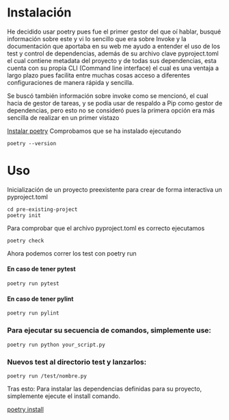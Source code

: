 # Instalación
He decidido usar poetry pues fue el primer gestor del que oí hablar, busqué información sobre este y vi lo sencillo que era sobre Invoke y la documentación que aportaba en su web me ayudo a entender el uso de los test y control de dependencias, además de su archivo clave pyproject.toml el cual contiene metadata del proyecto y de todas sus dependencias, esta cuenta con su propia CLI (Command line interface) el cual es una ventaja a largo plazo pues facilita entre muchas cosas acceso a diferentes configuraciones de manera rápida y sencilla.

Se buscó también información sobre invoke como se mencionó, el cual hacia de gestor de tareas, y se podía usar de respaldo a Pip como gestor de dependencias, pero esto no se consideró pues la primera opción era más sencilla de realizar en un primer vistazo

[Instalar poetry](https://python-poetry.org/docs/#installation)
Comprobamos que se ha instalado ejecutando 
~~~
poetry --version
~~~

# Uso
Inicialización de un proyecto preexistente para crear de forma interactiva un pyproject.toml
~~~
cd pre-existing-project
poetry init 
~~~
Para comprobar que el archivo pyproject.toml es correcto ejecutamos
~~~
poetry check
~~~


Ahora podemos correr los test con poetry run

#### En caso de tener pytest
~~~
poetry run pytest
~~~
#### En caso de tener pylint
~~~
poetry run pylint
~~~
### Para ejecutar su secuencia de comandos, simplemente use: 
~~~
poetry run python your_script.py
~~~
### Nuevos test al directorio test y lanzarlos:
~~~
poetry run /test/nombre.py
~~~


Tras esto: Para instalar las dependencias definidas para su proyecto, simplemente ejecute el install comando.

[poetry install](https://python-poetry.org/docs/basic-usage/#installing-dependencies)

